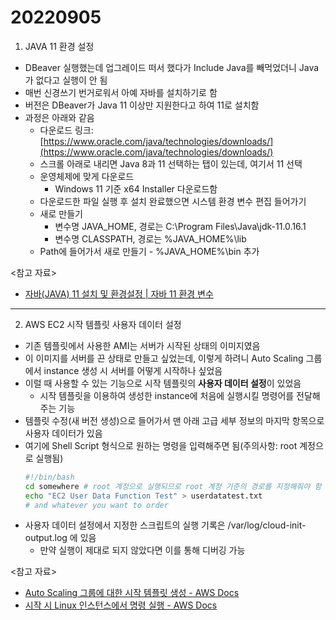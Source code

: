 # 20220905

1. JAVA 11 환경 설정

- DBeaver 실행했는데 업그레이드 떠서 했다가 Include Java를 빼먹었더니 Java가 없다고 실행이 안 됨
- 매번 신경쓰기 번거로워서 아예 자바를 설치하기로 함
- 버전은 DBeaver가 Java 11 이상만 지원한다고 하여 11로 설치함
- 과정은 아래와 같음
  - 다운로드 링크: [https://www.oracle.com/java/technologies/downloads/](https://www.oracle.com/java/technologies/downloads/)
  - 스크롤 아래로 내리면 Java 8과 11 선택하는 탭이 있는데, 여기서 11 선택
  - 운영체제에 맞게 다운로드
    - Windows 11 기준 x64 Installer 다운로드함
  - 다운로드한 파일 실행 후 설치 완료했으면 시스템 환경 변수 편집 들어가기
  - 새로 만들기
    - 변수명 JAVA_HOME, 경로는 C:\Program Files\Java\jdk-11.0.16.1
    - 변수명 CLASSPATH, 경로는 %JAVA_HOME%\lib
  - Path에 들어가서 새로 만들기 - %JAVA_HOME%\bin 추가

<참고 자료>

- [자바(JAVA) 11 설치 및 환경설정 | 자바 11 환경 변수](https://velog.io/@sqk8657/%EC%9E%90%EB%B0%94JAVA-11-%EC%84%A4%EC%B9%98-%EB%B0%8F-%ED%99%98%EA%B2%BD%EC%84%A4%EC%A0%95-%EC%9E%90%EB%B0%94-11-%ED%99%98%EA%B2%BD-%EB%B3%80%EC%88%98)

---

2. AWS EC2 시작 템플릿 사용자 데이터 설정

- 기존 템플릿에서 사용한 AMI는 서버가 시작된 상태의 이미지였음
- 이 이미지를 서버를 끈 상태로 만들고 싶었는데, 이렇게 하려니 Auto Scaling 그룹에서 instance 생성 시 서버를 어떻게 시작하나 싶었음
- 이럴 때 사용할 수 있는 기능으로 시작 템플릿의 **사용자 데이터 설정**이 있었음
  - 시작 템플릿을 이용하여 생성한 instance에 처음에 실행시킬 명령어를 전달해주는 기능
- 템플릿 수정(새 버전 생성)으로 들어가서 맨 아래 고급 세부 정보의 마지막 항목으로 사용자 데이터가 있음
- 여기에 Shell Script 형식으로 원하는 명령을 입력해주면 됨(주의사항: root 계정으로 실행됨)
  ```sh
  #!/bin/bash
  cd somewhere # root 계정으로 실행되므로 root 계정 기준의 경로를 지정해줘야 함
  echo "EC2 User Data Function Test" > userdatatest.txt
  # and whatever you want to order
  ```
- 사용자 데이터 설정에서 지정한 스크립트의 실행 기록은 /var/log/cloud-init-output.log 에 있음
  - 만약 실행이 제대로 되지 않았다면 이를 통해 디버깅 가능

<참고 자료>

- [Auto Scaling 그룹에 대한 시작 템플릿 생성 - AWS Docs](https://docs.aws.amazon.com/ko_kr/autoscaling/ec2/userguide/create-launch-template.html#advanced-settings-for-your-launch-template)
- [시작 시 Linux 인스턴스에서 명령 실행 - AWS Docs](https://docs.aws.amazon.com/ko_kr/AWSEC2/latest/UserGuide/user-data.html)
